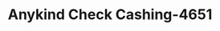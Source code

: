---
f_zip-code: 23224
f_state-code: VA
title: Anykind Check Cashing-4651
f_phone: 804-230-6587
f_city-only: Richmond
f_address: 3906 Hull Street Road Richmond
f_location-unique-id: '4651'
slug: anykind-check-cashing-4651
updated-on: '2024-05-30T13:46:58.046Z'
created-on: '2024-05-30T13:36:59.803Z'
published-on: '2024-05-30T13:54:32.469Z'
f_city-state: cms/city/richmond-va.md
f_company: cms/company/anykind-check-cashing.md
f_state: cms/state/virginia.md
layout: '[payday-loan].html'
tags: payday-loan
---